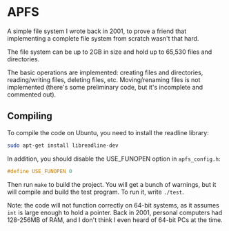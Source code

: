 # APFS

A simple file system I wrote back in 2001, to prove a friend that implementing
a complete file system from scratch wasn't that hard.

The file system can be up to 2GB in size and hold up to 65,530 files and directories.

The basic operations are implemented: creating files and directories, reading/writing
files, deleting files, etc. Moving/renaming files is not implemented (there's some
preliminary code, but it's incomplete and commented out).

## Compiling

To compile the code on Ubuntu, you need to install the readline library:

```bash
sudo apt-get install libreadline-dev
```

In addition, you should disable the USE_FUNOPEN option in `apfs_config.h`:

```c
#define USE_FUNOPEN 0
```

Then run `make` to build the project. You will get a bunch of warnings,
but it will compile and build the test program. To run it, write `./test`.

Note: the code will not function correctly on 64-bit systems, as it assumes
`int` is large enough to hold a pointer. Back in 2001, personal computers had
128-256MB of RAM, and I don't think I even heard of 64-bit PCs at the time.
